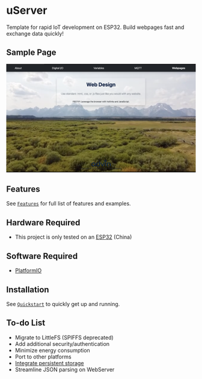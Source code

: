 # uServer

Template for rapid IoT development on ESP32. Build webpages fast and exchange data quickly!

## Sample Page

![Webpage screenshot](docs/Webpage.png)

## Features

See [`Features`](FEATURES.md) for full list of features and examples.

## Hardware Required

* This project is only tested on an <a href="https://www.mouser.com/ProductDetail/Espressif-Systems/ESP32-DevKitC-32UE/?qs=GedFDFLaBXFguOYDKoZ3jA%3D%3D">ESP32</a> (China)

## Software Required

* <a href="https://github.com/platformio/platformio-core">PlatformIO</a>

## Installation

See [`Quickstart`](QUICKSTART.md) to quickly get up and running.

## To-do List

* Migrate to LittleFS (SPIFFS deprecated)
* Add additional security/authentication
* Minimize energy consumption
* Port to other platforms
* <a href="https://randomnerdtutorials.com/esp32-microsd-card-arduino">Integrate persistent storage</a>
* Streamline JSON parsing on WebServer
